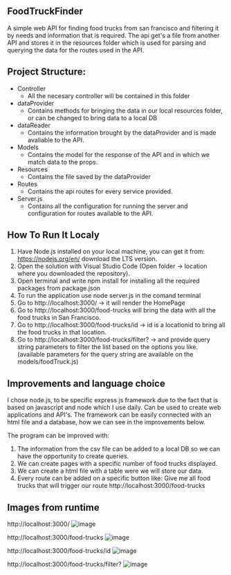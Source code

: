 ## FoodTruckFinder
A simple web API for finding food trucks from san francisco and filtering it by needs and information that is required.
The api get's a file from another API and stores it in the resources folder which is used for parsing and querying the data for the routes used in the API.

## Project Structure:
 * Controller
    * All the necesary controller will be contained in this folder
 * dataProvider
    * Contains methods for bringing the data in our local resources folder, or can be changed to bring data to a local DB
 * dataReader
    * Contains the information brought by the dataProvider and is made avaliable to the API.
 * Models
    * Contains the model for the response of the API and in which we match data to the props.
 * Resources
    * Contains the file saved by the dataProvider
 * Routes
    * Contains the api routes for every service provided.
 * Server.js
    * Contains all the configuration for running the server and configuration for routes available to the API.

## How To Run It Localy
1. Have Node.js installed on your local machine, you can get it from: https://nodejs.org/en/ download the LTS version.
2. Open the solution with Visual Studio Code (Open folder -> location where you downloaded the repository).
3. Open terminal and write npm install for installing all the required packages from package.json
4. To run the application use node server.js in the comand terminal
5. Go to http://localhost:3000/ -> it will render the HomePage
6. Go to http://localhost:3000/food-trucks will bring the data with all the food trucks in San Francisco.
7. Go to http://localhost:3000/food-trucks/id -> id is a locationid to bring all the food trucks in that location.
8. Go to http://localhost:3000/food-trucks/filter? -> and provide query string parameters to filter the list based on the options you like. (available parameters for the query string are available on the models/foodTruck.js)

## Improvements and language choice

I chose node.js, to be specific express js framework due to the fact that is based on javascript and node which I use daily.
Can be used to create web applications and API's.
The framework can be easily connected with an html file and a database, how we can see in the improvements below.

The program can be improved with:
1. The information from the csv file can be added to a local DB so we can have the opportunity to create queries.
2. We can create pages with a specific number of food trucks displayed.
3. We can create a html file with a table were we will store our data.
4. Every route can be added on a specific button like: Give me all food trucks that will trigger our route http://localhost:3000/food-trucks


## Images from runtime

http://localhost:3000/ 
![image](https://user-images.githubusercontent.com/102904814/161433125-87d158c5-9e4e-4b92-a3c4-aa56b509c4e0.png)

http://localhost:3000/food-trucks
![image](https://user-images.githubusercontent.com/102904814/161433161-999a1f61-5956-41b2-9195-892186170556.png)

http://localhost:3000/food-trucks/id
![image](https://user-images.githubusercontent.com/102904814/161433192-950f3645-face-46f4-86df-990f596cb6ad.png)

http://localhost:3000/food-trucks/filter?
![image](https://user-images.githubusercontent.com/102904814/161433306-e1d95c0a-8f23-40e7-b7e4-f50ea2e72892.png)

